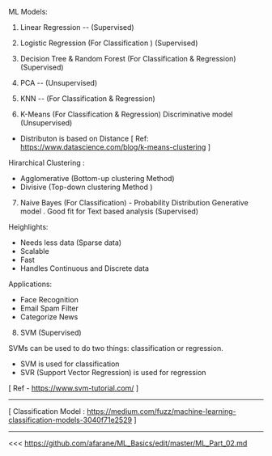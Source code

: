 ML Models:

1. Linear Regression -- (Supervised)

2. Logistic Regression (For Classification ) (Supervised)

3. Decision Tree & Random Forest (For Classification & Regression) (Supervised)

4. PCA -- (Unsupervised)

5. KNN -- (For Classification & Regression)

6. K-Means (For Classification & Regression)  Discriminative model (Unsupervised)
- Distributon is based on Distance 
[ Ref: https://www.datascience.com/blog/k-means-clustering ]

Hirarchical Clustering :
- Agglomerative (Bottom-up clustering Method)
- Divisive (Top-down clustering Method )

7. Naive Bayes (For Classification) - Probability Distribution Generative model . Good fit for Text based analysis (Supervised)

Heighlights:
- Needs less data (Sparse data)
- Scalable
- Fast
- Handles Continuous and Discrete data


Applications:
- Face Recognition
- Email Spam Filter
- Categorize News

8. SVM (Supervised)

SVMs can be used to do two things: classification or regression.
- SVM is used for classification
- SVR (Support Vector Regression) is used for regression

[ Ref - https://www.svm-tutorial.com/ ]

---------------

[ Classification Model : https://medium.com/fuzz/machine-learning-classification-models-3040f71e2529 ]

---------------

<<< https://github.com/afarane/ML_Basics/edit/master/ML_Part_02.md

